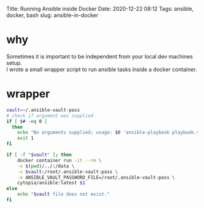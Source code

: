 Title: Running Ansible inside Docker
Date: 2020-12-22 08:12
Tags: ansible, docker, bash
slug: ansible-in-docker

# why

Sometimes it is important to be independent from your local dev machines setup.    
I wrote a small wrapper script to run ansible tasks inside a docker container.

# wrapper

```bash
vault=~/.ansible-vault-pass
# check if argument was supplied
if [ $# -eq 0 ]
  then
    echo "No arguments supplied; usage: $0 'ansible-playbook playbook.yaml' # The QUOTES are important here! "
    exit 1
fi

if [ -f "$vault" ]; then
    docker container run -it --rm \
    -v $(pwd)/../:/data \
    -v $vault:/root/.ansible-vault-pass \
    -e ANSIBLE_VAULT_PASSWORD_FILE=/root/.ansible-vault-pass \
    cytopia/ansible:latest $1
else
    echo "$vault file does not exist."
fi
```
